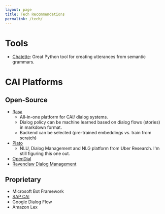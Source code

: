 ```yaml
---
layout: page
title: Tech Recommendations
permalink: /tech/
---
```


# Tools

- [Chatette](https://pypi.org/project/chatette/): Great Python tool for creating utterances from semantic grammars.

# CAI Platforms

## Open-Source

- [Rasa](rasa.com)
  - All-in-one platform for CAI/ dialog systems. 
  - Dialog policy can be machine learned based on dialog flows (stories) in markdown format.
  - Backend can be selected (pre-trained embeddings vs. train from scratch)
- [Plato](https://github.com/uber-research/plato-research-dialogue-system)
  - NLU, Dialog Management and NLG platform from Uber Research. I'm still figuring this one out.
- [OpenDial](http://www.opendial-toolkit.net/)
- [Ravenclaw Dialog Management](https://www.cs.cmu.edu/~dbohus/ravenclaw-olympus/research.html)

## Proprietary

- Microsoft Bot Framework
- [SAP CAI](cai.tools.sap)
- Google Dialog Flow
- Amazon Lex
